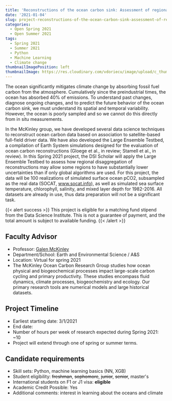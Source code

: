 ```yaml
---
title: 'Reconstructions of the ocean carbon sink: Assessment of regional uncertainties'
date: '2021-01-04'
slug: project-reconstructions-of-the-ocean-carbon-sink-assessment-of-regional-uncertainties
categories:
  - Open Spring 2021
  - Open Summer 2021
tags:
  - Spring 2021
  - Summer 2021
  - Python
  - Machine Learning
  - Climate change
thumbnailImagePosition: left
thumbnailImage: https://res.cloudinary.com/vdoriecu/image/upload/c_thumb,w_200,g_face/v1610744711/water_cycle_kf2b8e.png
---
```

The ocean significantly mitigates climate change by absorbing fossil fuel carbon from the atmosphere. Cumulatively since the preindustrial times, the ocean has absorbed 40% of emissions. To understand past changes, diagnose ongoing changes, and to predict the future behavior of the ocean carbon sink, we must understand its spatial and temporal variability. However, the ocean is poorly sampled and so we cannot do this directly from in situ measurements. 

<!--more-->

In the McKinley group, we have developed several data science techniques to reconstruct ocean carbon data based on association to satellite-based full-field driver data. We have also developed the Large Ensemble Testbed, a compilation of Earth System simulations designed for the evaluation of ocean carbon reconstructions (Gloege et al., in review; Stamell et al., in review). In this Spring 2021 project, the DSI Scholar will apply the Large Ensemble Testbed to assess how regional disaggregation of reconstructions may allow some regions to have substantially lower uncertainties than if only global algorithms are used. 
For this project, the data will be 100 realizations of simulated surface ocean pCO2, subsampled as the real data (SOCAT, www.socat.info), as well as simulated sea surface temperature, chlorophyll, salinity, and mixed layer depth for 1982-2016. All datasets are already in use, thus data preparation will not be a significant task. 

{{< alert success >}}
This project is eligible for a matching fund stipend from the Data Science Institute. This is not a guarantee of payment, and the total amount is subject to available funding.
{{< /alert >}}

## Faculty Advisor
+ Professor: [Galen McKinley](https://galenmckinley.github.io)
+ Department/School: Earth and Environmental Science / A&S
+ Location: Virtual for spring 2021
+ The McKinley Ocean Carbon Research Group studies how ocean physical and biogeochemical processes impact large-scale carbon cycling and primary productivity. These studies encompass fluid dynamics, climate processes, biogeochemistry and ecology. Our primary research tools are numerical models and large historical datasets.

## Project Timeline
+ Earliest starting date: 3/1/2021
+ End date: 
+ Number of hours per week of research expected during Spring 2021: ~10
+ Project will extend through one of spring or summer terms.

## Candidate requirements
+ Skill sets: Python, machine learning basics (NN, XGB) 
+ Student eligibility: ~~freshman~~, ~~sophomore~~, ~~junior~~, ~~senior~~, master's
+ International students on F1 or J1 visa: **eligible**
+ Academic Credit Possible: Yes
+ Additional comments: interest in learning about the oceans and climate

